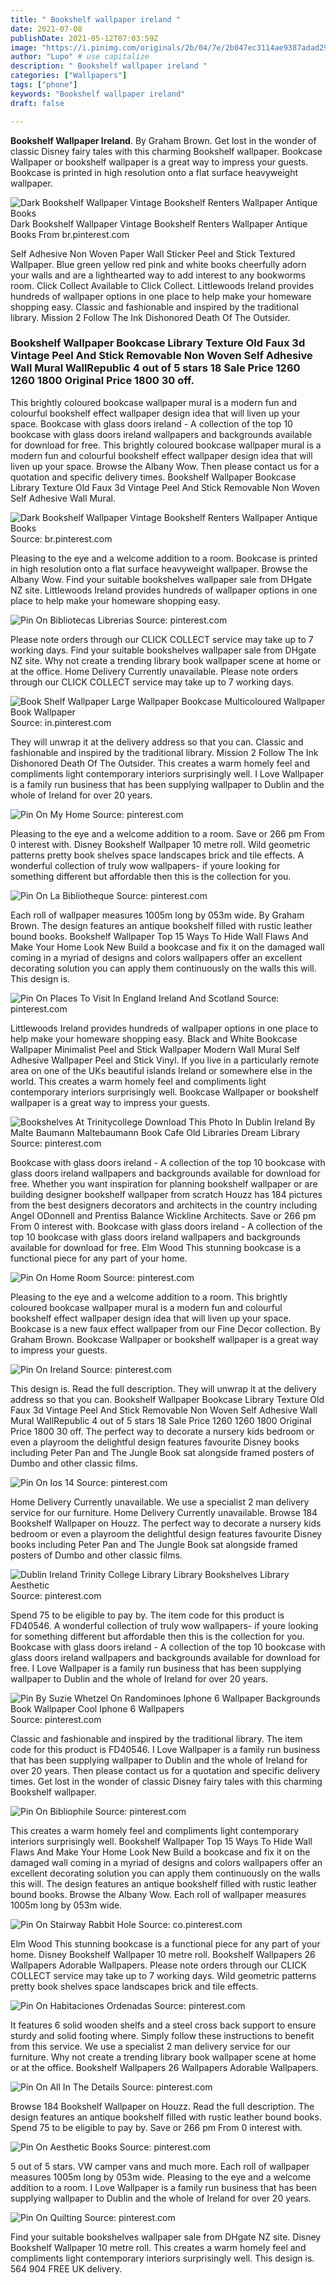 ```yaml
---
title: " Bookshelf wallpaper ireland "
date: 2021-07-08
publishDate: 2021-05-12T07:03:59Z
image: "https://i.pinimg.com/originals/2b/04/7e/2b047ec3114ae9387adad29285037074.jpg"
author: "Lupo" # use capitalize
description: " Bookshelf wallpaper ireland "
categories: ["Wallpapers"]
tags: ["phone"]
keywords: "Bookshelf wallpaper ireland"
draft: false

---
```



**Bookshelf Wallpaper Ireland**. By Graham Brown. Get lost in the wonder of classic Disney fairy tales with this charming Bookshelf wallpaper. Bookcase Wallpaper or bookshelf wallpaper is a great way to impress your guests. Bookcase is printed in high resolution onto a flat surface heavyweight wallpaper.

![Dark Bookshelf Wallpaper Vintage Bookshelf Renters Wallpaper Antique Books](https://i.pinimg.com/originals/6d/9d/cf/6d9dcfcdff9eb4d8daa1688820beae34.jpg "Dark Bookshelf Wallpaper Vintage Bookshelf Renters Wallpaper Antique Books")
Dark Bookshelf Wallpaper Vintage Bookshelf Renters Wallpaper Antique Books From br.pinterest.com


Self Adhesive Non Woven Paper Wall Sticker Peel and Stick Textured Wallpaper. Blue green yellow red pink and white books cheerfully adorn your walls and are a lighthearted way to add interest to any bookworms room. Click Collect Available to Click Collect. Littlewoods Ireland provides hundreds of wallpaper options in one place to help make your homeware shopping easy. Classic and fashionable and inspired by the traditional library. Mission 2 Follow The Ink Dishonored Death Of The Outsider.

### Bookshelf Wallpaper Bookcase Library Texture Old Faux 3d Vintage Peel And Stick Removable Non Woven Self Adhesive Wall Mural WallRepublic 4 out of 5 stars 18 Sale Price 1260 1260 1800 Original Price 1800 30 off.

This brightly coloured bookcase wallpaper mural is a modern fun and colourful bookshelf effect wallpaper design idea that will liven up your space. Bookcase with glass doors ireland - A collection of the top 10 bookcase with glass doors ireland wallpapers and backgrounds available for download for free. This brightly coloured bookcase wallpaper mural is a modern fun and colourful bookshelf effect wallpaper design idea that will liven up your space. Browse the Albany Wow. Then please contact us for a quotation and specific delivery times. Bookshelf Wallpaper Bookcase Library Texture Old Faux 3d Vintage Peel And Stick Removable Non Woven Self Adhesive Wall Mural.


![Dark Bookshelf Wallpaper Vintage Bookshelf Renters Wallpaper Antique Books](https://i.pinimg.com/originals/6d/9d/cf/6d9dcfcdff9eb4d8daa1688820beae34.jpg "Dark Bookshelf Wallpaper Vintage Bookshelf Renters Wallpaper Antique Books")
Source: br.pinterest.com

Pleasing to the eye and a welcome addition to a room. Bookcase is printed in high resolution onto a flat surface heavyweight wallpaper. Browse the Albany Wow. Find your suitable bookshelves wallpaper sale from DHgate NZ site. Littlewoods Ireland provides hundreds of wallpaper options in one place to help make your homeware shopping easy.

![Pin On Bibliotecas Librerias](https://i.pinimg.com/736x/81/c3/ad/81c3add0e9193318aa4106bd803cd957.jpg "Pin On Bibliotecas Librerias")
Source: pinterest.com

Please note orders through our CLICK COLLECT service may take up to 7 working days. Find your suitable bookshelves wallpaper sale from DHgate NZ site. Why not create a trending library book wallpaper scene at home or at the office. Home Delivery Currently unavailable. Please note orders through our CLICK COLLECT service may take up to 7 working days.

![Book Shelf Wallpaper Large Wallpaper Bookcase Multicoloured Wallpaper Book Wallpaper](https://i.pinimg.com/originals/d3/d1/cc/d3d1ccff2964b15ddf82d89f8357e8a6.jpg "Book Shelf Wallpaper Large Wallpaper Bookcase Multicoloured Wallpaper Book Wallpaper")
Source: in.pinterest.com

They will unwrap it at the delivery address so that you can. Classic and fashionable and inspired by the traditional library. Mission 2 Follow The Ink Dishonored Death Of The Outsider. This creates a warm homely feel and compliments light contemporary interiors surprisingly well. I Love Wallpaper is a family run business that has been supplying wallpaper to Dublin and the whole of Ireland for over 20 years.

![Pin On My Home](https://i.pinimg.com/originals/e0/66/44/e0664473068446643cc4c0c8fe60113e.png "Pin On My Home")
Source: pinterest.com

Pleasing to the eye and a welcome addition to a room. Save or 266 pm From 0 interest with. Disney Bookshelf Wallpaper 10 metre roll. Wild geometric patterns pretty book shelves space landscapes brick and tile effects. A wonderful collection of truly wow wallpapers- if youre looking for something different but affordable then this is the collection for you.

![Pin On La Bibliotheque](https://i.pinimg.com/originals/7f/79/67/7f7967271f7a5bd14fcb186e6382f03b.jpg "Pin On La Bibliotheque")
Source: pinterest.com

Each roll of wallpaper measures 1005m long by 053m wide. By Graham Brown. The design features an antique bookshelf filled with rustic leather bound books. Bookshelf Wallpaper Top 15 Ways To Hide Wall Flaws And Make Your Home Look New Build a bookcase and fix it on the damaged wall coming in a myriad of designs and colors wallpapers offer an excellent decorating solution you can apply them continuously on the walls this will. This design is.

![Pin On Places To Visit In England Ireland And Scotland](https://i.pinimg.com/originals/17/05/b0/1705b0e4dfc6e383209a6e84b3a7f7d2.jpg "Pin On Places To Visit In England Ireland And Scotland")
Source: pinterest.com

Littlewoods Ireland provides hundreds of wallpaper options in one place to help make your homeware shopping easy. Black and White Bookcase Wallpaper Minimalist Peel and Stick Wallpaper Modern Wall Mural Self Adhesive Wallpaper Peel and Stick Vinyl. If you live in a particularly remote area on one of the UKs beautiful islands Ireland or somewhere else in the world. This creates a warm homely feel and compliments light contemporary interiors surprisingly well. Bookcase Wallpaper or bookshelf wallpaper is a great way to impress your guests.

![Bookshelves At Trinitycollege Download This Photo In Dublin Ireland By Malte Baumann Maltebaumann Book Cafe Old Libraries Dream Library](https://i.pinimg.com/originals/a0/a1/3d/a0a13d3ebbba66f94276d95e9a0efc65.jpg "Bookshelves At Trinitycollege Download This Photo In Dublin Ireland By Malte Baumann Maltebaumann Book Cafe Old Libraries Dream Library")
Source: pinterest.com

Bookcase with glass doors ireland - A collection of the top 10 bookcase with glass doors ireland wallpapers and backgrounds available for download for free. Whether you want inspiration for planning bookshelf wallpaper or are building designer bookshelf wallpaper from scratch Houzz has 184 pictures from the best designers decorators and architects in the country including Angel ODonnell and Prentiss Balance Wickline Architects. Save or 266 pm From 0 interest with. Bookcase with glass doors ireland - A collection of the top 10 bookcase with glass doors ireland wallpapers and backgrounds available for download for free. Elm Wood This stunning bookcase is a functional piece for any part of your home.

![Pin On Home Room](https://i.pinimg.com/originals/12/f8/48/12f8480fd136000ab0cc113b18dbc863.jpg "Pin On Home Room")
Source: pinterest.com

Pleasing to the eye and a welcome addition to a room. This brightly coloured bookcase wallpaper mural is a modern fun and colourful bookshelf effect wallpaper design idea that will liven up your space. Bookcase is a new faux effect wallpaper from our Fine Decor collection. By Graham Brown. Bookcase Wallpaper or bookshelf wallpaper is a great way to impress your guests.

![Pin On Ireland](https://i.pinimg.com/originals/89/c2/cf/89c2cf6cf6f943ddfe4b65b9658897ec.jpg "Pin On Ireland")
Source: pinterest.com

This design is. Read the full description. They will unwrap it at the delivery address so that you can. Bookshelf Wallpaper Bookcase Library Texture Old Faux 3d Vintage Peel And Stick Removable Non Woven Self Adhesive Wall Mural WallRepublic 4 out of 5 stars 18 Sale Price 1260 1260 1800 Original Price 1800 30 off. The perfect way to decorate a nursery kids bedroom or even a playroom the delightful design features favourite Disney books including Peter Pan and The Jungle Book sat alongside framed posters of Dumbo and other classic films.

![Pin On Ios 14](https://i.pinimg.com/originals/ba/ca/47/baca478d92a6cf21139bfe92e9efece4.jpg "Pin On Ios 14")
Source: pinterest.com

Home Delivery Currently unavailable. We use a specialist 2 man delivery service for our furniture. Home Delivery Currently unavailable. Browse 184 Bookshelf Wallpaper on Houzz. The perfect way to decorate a nursery kids bedroom or even a playroom the delightful design features favourite Disney books including Peter Pan and The Jungle Book sat alongside framed posters of Dumbo and other classic films.

![Dublin Ireland Trinity College Library Library Bookshelves Library Aesthetic](https://i.pinimg.com/originals/a9/ff/93/a9ff93717e58a48b988fb39643973718.jpg "Dublin Ireland Trinity College Library Library Bookshelves Library Aesthetic")
Source: pinterest.com

Spend 75 to be eligible to pay by. The item code for this product is FD40546. A wonderful collection of truly wow wallpapers- if youre looking for something different but affordable then this is the collection for you. Bookcase with glass doors ireland - A collection of the top 10 bookcase with glass doors ireland wallpapers and backgrounds available for download for free. I Love Wallpaper is a family run business that has been supplying wallpaper to Dublin and the whole of Ireland for over 20 years.

![Pin By Suzie Whetzel On Randominoes Iphone 6 Wallpaper Backgrounds Book Wallpaper Cool Iphone 6 Wallpapers](https://i.pinimg.com/originals/a6/be/bc/a6bebc9f249fcf8f2cf40b87d9f4cdf1.jpg "Pin By Suzie Whetzel On Randominoes Iphone 6 Wallpaper Backgrounds Book Wallpaper Cool Iphone 6 Wallpapers")
Source: pinterest.com

Classic and fashionable and inspired by the traditional library. The item code for this product is FD40546. I Love Wallpaper is a family run business that has been supplying wallpaper to Dublin and the whole of Ireland for over 20 years. Then please contact us for a quotation and specific delivery times. Get lost in the wonder of classic Disney fairy tales with this charming Bookshelf wallpaper.

![Pin On Bibliophile](https://i.pinimg.com/originals/e6/74/4b/e6744b80e1789de529efa9828a96b07f.jpg "Pin On Bibliophile")
Source: pinterest.com

This creates a warm homely feel and compliments light contemporary interiors surprisingly well. Bookshelf Wallpaper Top 15 Ways To Hide Wall Flaws And Make Your Home Look New Build a bookcase and fix it on the damaged wall coming in a myriad of designs and colors wallpapers offer an excellent decorating solution you can apply them continuously on the walls this will. The design features an antique bookshelf filled with rustic leather bound books. Browse the Albany Wow. Each roll of wallpaper measures 1005m long by 053m wide.

![Pin On Stairway Rabbit Hole](https://i.pinimg.com/236x/85/9e/af/859eaf88f4e7e54d65e266684a5f1193--wallpaper-bookcase-bookshelf-design.jpg "Pin On Stairway Rabbit Hole")
Source: co.pinterest.com

Elm Wood This stunning bookcase is a functional piece for any part of your home. Disney Bookshelf Wallpaper 10 metre roll. Bookshelf Wallpapers 26 Wallpapers Adorable Wallpapers. Please note orders through our CLICK COLLECT service may take up to 7 working days. Wild geometric patterns pretty book shelves space landscapes brick and tile effects.

![Pin On Habitaciones Ordenadas](https://i.pinimg.com/originals/f1/49/67/f14967927e7068fb7fb92f4a5dd14177.jpg "Pin On Habitaciones Ordenadas")
Source: pinterest.com

It features 6 solid wooden shelfs and a steel cross back support to ensure sturdy and solid footing where. Simply follow these instructions to benefit from this service. We use a specialist 2 man delivery service for our furniture. Why not create a trending library book wallpaper scene at home or at the office. Bookshelf Wallpapers 26 Wallpapers Adorable Wallpapers.

![Pin On All In The Details](https://i.pinimg.com/originals/25/6d/c1/256dc1206a2867a19ef264fdcee66e34.png "Pin On All In The Details")
Source: pinterest.com

Browse 184 Bookshelf Wallpaper on Houzz. Read the full description. The design features an antique bookshelf filled with rustic leather bound books. Spend 75 to be eligible to pay by. Save or 266 pm From 0 interest with.

![Pin On Aesthetic Books](https://i.pinimg.com/originals/29/2c/a1/292ca1414758b883fb104df91d0429b4.jpg "Pin On Aesthetic Books")
Source: pinterest.com

5 out of 5 stars. VW camper vans and much more. Each roll of wallpaper measures 1005m long by 053m wide. Pleasing to the eye and a welcome addition to a room. I Love Wallpaper is a family run business that has been supplying wallpaper to Dublin and the whole of Ireland for over 20 years.

![Pin On Quilting](https://i.pinimg.com/originals/2b/04/7e/2b047ec3114ae9387adad29285037074.jpg "Pin On Quilting")
Source: pinterest.com

Find your suitable bookshelves wallpaper sale from DHgate NZ site. Disney Bookshelf Wallpaper 10 metre roll. This creates a warm homely feel and compliments light contemporary interiors surprisingly well. This design is. 564 904 FREE UK delivery.


